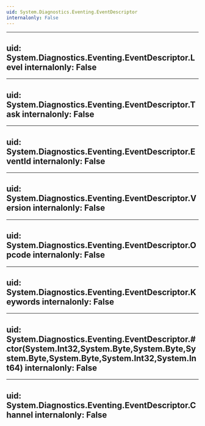 ```yaml
---
uid: System.Diagnostics.Eventing.EventDescriptor
internalonly: False
---
```


---
uid: System.Diagnostics.Eventing.EventDescriptor.Level
internalonly: False
---

---
uid: System.Diagnostics.Eventing.EventDescriptor.Task
internalonly: False
---

---
uid: System.Diagnostics.Eventing.EventDescriptor.EventId
internalonly: False
---

---
uid: System.Diagnostics.Eventing.EventDescriptor.Version
internalonly: False
---

---
uid: System.Diagnostics.Eventing.EventDescriptor.Opcode
internalonly: False
---

---
uid: System.Diagnostics.Eventing.EventDescriptor.Keywords
internalonly: False
---

---
uid: System.Diagnostics.Eventing.EventDescriptor.#ctor(System.Int32,System.Byte,System.Byte,System.Byte,System.Byte,System.Int32,System.Int64)
internalonly: False
---

---
uid: System.Diagnostics.Eventing.EventDescriptor.Channel
internalonly: False
---
